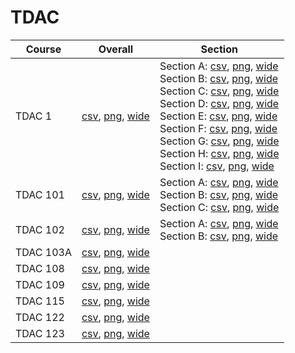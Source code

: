 # TDAC

| Course | Overall | Section |
| ------ | ------- | ------- |
| TDAC 1 | [csv](https://github.com/UCSD-Historical-Enrollment-Data/2022Fall/blob/main/overall/TDAC%201.csv), [png](https://raw.githubusercontent.com/UCSD-Historical-Enrollment-Data/2022Fall/main/plot_overall/TDAC%201.png), [wide](https://raw.githubusercontent.com/UCSD-Historical-Enrollment-Data/2022Fall/main/plot_overall_wide/TDAC%201.png) | Section A: [csv](https://github.com/UCSD-Historical-Enrollment-Data/2022Fall/blob/main/section/TDAC%201_A.csv), [png](https://raw.githubusercontent.com/UCSD-Historical-Enrollment-Data/2022Fall/main/plot_section/TDAC%201_A.png), [wide](https://raw.githubusercontent.com/UCSD-Historical-Enrollment-Data/2022Fall/main/plot_section_wide/TDAC%201_A.png)<br>Section B: [csv](https://github.com/UCSD-Historical-Enrollment-Data/2022Fall/blob/main/section/TDAC%201_B.csv), [png](https://raw.githubusercontent.com/UCSD-Historical-Enrollment-Data/2022Fall/main/plot_section/TDAC%201_B.png), [wide](https://raw.githubusercontent.com/UCSD-Historical-Enrollment-Data/2022Fall/main/plot_section_wide/TDAC%201_B.png)<br>Section C: [csv](https://github.com/UCSD-Historical-Enrollment-Data/2022Fall/blob/main/section/TDAC%201_C.csv), [png](https://raw.githubusercontent.com/UCSD-Historical-Enrollment-Data/2022Fall/main/plot_section/TDAC%201_C.png), [wide](https://raw.githubusercontent.com/UCSD-Historical-Enrollment-Data/2022Fall/main/plot_section_wide/TDAC%201_C.png)<br>Section D: [csv](https://github.com/UCSD-Historical-Enrollment-Data/2022Fall/blob/main/section/TDAC%201_D.csv), [png](https://raw.githubusercontent.com/UCSD-Historical-Enrollment-Data/2022Fall/main/plot_section/TDAC%201_D.png), [wide](https://raw.githubusercontent.com/UCSD-Historical-Enrollment-Data/2022Fall/main/plot_section_wide/TDAC%201_D.png)<br>Section E: [csv](https://github.com/UCSD-Historical-Enrollment-Data/2022Fall/blob/main/section/TDAC%201_E.csv), [png](https://raw.githubusercontent.com/UCSD-Historical-Enrollment-Data/2022Fall/main/plot_section/TDAC%201_E.png), [wide](https://raw.githubusercontent.com/UCSD-Historical-Enrollment-Data/2022Fall/main/plot_section_wide/TDAC%201_E.png)<br>Section F: [csv](https://github.com/UCSD-Historical-Enrollment-Data/2022Fall/blob/main/section/TDAC%201_F.csv), [png](https://raw.githubusercontent.com/UCSD-Historical-Enrollment-Data/2022Fall/main/plot_section/TDAC%201_F.png), [wide](https://raw.githubusercontent.com/UCSD-Historical-Enrollment-Data/2022Fall/main/plot_section_wide/TDAC%201_F.png)<br>Section G: [csv](https://github.com/UCSD-Historical-Enrollment-Data/2022Fall/blob/main/section/TDAC%201_G.csv), [png](https://raw.githubusercontent.com/UCSD-Historical-Enrollment-Data/2022Fall/main/plot_section/TDAC%201_G.png), [wide](https://raw.githubusercontent.com/UCSD-Historical-Enrollment-Data/2022Fall/main/plot_section_wide/TDAC%201_G.png)<br>Section H: [csv](https://github.com/UCSD-Historical-Enrollment-Data/2022Fall/blob/main/section/TDAC%201_H.csv), [png](https://raw.githubusercontent.com/UCSD-Historical-Enrollment-Data/2022Fall/main/plot_section/TDAC%201_H.png), [wide](https://raw.githubusercontent.com/UCSD-Historical-Enrollment-Data/2022Fall/main/plot_section_wide/TDAC%201_H.png)<br>Section I: [csv](https://github.com/UCSD-Historical-Enrollment-Data/2022Fall/blob/main/section/TDAC%201_I.csv), [png](https://raw.githubusercontent.com/UCSD-Historical-Enrollment-Data/2022Fall/main/plot_section/TDAC%201_I.png), [wide](https://raw.githubusercontent.com/UCSD-Historical-Enrollment-Data/2022Fall/main/plot_section_wide/TDAC%201_I.png) |
| TDAC 101 | [csv](https://github.com/UCSD-Historical-Enrollment-Data/2022Fall/blob/main/overall/TDAC%20101.csv), [png](https://raw.githubusercontent.com/UCSD-Historical-Enrollment-Data/2022Fall/main/plot_overall/TDAC%20101.png), [wide](https://raw.githubusercontent.com/UCSD-Historical-Enrollment-Data/2022Fall/main/plot_overall_wide/TDAC%20101.png) | Section A: [csv](https://github.com/UCSD-Historical-Enrollment-Data/2022Fall/blob/main/section/TDAC%20101_A.csv), [png](https://raw.githubusercontent.com/UCSD-Historical-Enrollment-Data/2022Fall/main/plot_section/TDAC%20101_A.png), [wide](https://raw.githubusercontent.com/UCSD-Historical-Enrollment-Data/2022Fall/main/plot_section_wide/TDAC%20101_A.png)<br>Section B: [csv](https://github.com/UCSD-Historical-Enrollment-Data/2022Fall/blob/main/section/TDAC%20101_B.csv), [png](https://raw.githubusercontent.com/UCSD-Historical-Enrollment-Data/2022Fall/main/plot_section/TDAC%20101_B.png), [wide](https://raw.githubusercontent.com/UCSD-Historical-Enrollment-Data/2022Fall/main/plot_section_wide/TDAC%20101_B.png)<br>Section C: [csv](https://github.com/UCSD-Historical-Enrollment-Data/2022Fall/blob/main/section/TDAC%20101_C.csv), [png](https://raw.githubusercontent.com/UCSD-Historical-Enrollment-Data/2022Fall/main/plot_section/TDAC%20101_C.png), [wide](https://raw.githubusercontent.com/UCSD-Historical-Enrollment-Data/2022Fall/main/plot_section_wide/TDAC%20101_C.png) |
| TDAC 102 | [csv](https://github.com/UCSD-Historical-Enrollment-Data/2022Fall/blob/main/overall/TDAC%20102.csv), [png](https://raw.githubusercontent.com/UCSD-Historical-Enrollment-Data/2022Fall/main/plot_overall/TDAC%20102.png), [wide](https://raw.githubusercontent.com/UCSD-Historical-Enrollment-Data/2022Fall/main/plot_overall_wide/TDAC%20102.png) | Section A: [csv](https://github.com/UCSD-Historical-Enrollment-Data/2022Fall/blob/main/section/TDAC%20102_A.csv), [png](https://raw.githubusercontent.com/UCSD-Historical-Enrollment-Data/2022Fall/main/plot_section/TDAC%20102_A.png), [wide](https://raw.githubusercontent.com/UCSD-Historical-Enrollment-Data/2022Fall/main/plot_section_wide/TDAC%20102_A.png)<br>Section B: [csv](https://github.com/UCSD-Historical-Enrollment-Data/2022Fall/blob/main/section/TDAC%20102_B.csv), [png](https://raw.githubusercontent.com/UCSD-Historical-Enrollment-Data/2022Fall/main/plot_section/TDAC%20102_B.png), [wide](https://raw.githubusercontent.com/UCSD-Historical-Enrollment-Data/2022Fall/main/plot_section_wide/TDAC%20102_B.png) |
| TDAC 103A | [csv](https://github.com/UCSD-Historical-Enrollment-Data/2022Fall/blob/main/overall/TDAC%20103A.csv), [png](https://raw.githubusercontent.com/UCSD-Historical-Enrollment-Data/2022Fall/main/plot_overall/TDAC%20103A.png), [wide](https://raw.githubusercontent.com/UCSD-Historical-Enrollment-Data/2022Fall/main/plot_overall_wide/TDAC%20103A.png) |  |
| TDAC 108 | [csv](https://github.com/UCSD-Historical-Enrollment-Data/2022Fall/blob/main/overall/TDAC%20108.csv), [png](https://raw.githubusercontent.com/UCSD-Historical-Enrollment-Data/2022Fall/main/plot_overall/TDAC%20108.png), [wide](https://raw.githubusercontent.com/UCSD-Historical-Enrollment-Data/2022Fall/main/plot_overall_wide/TDAC%20108.png) |  |
| TDAC 109 | [csv](https://github.com/UCSD-Historical-Enrollment-Data/2022Fall/blob/main/overall/TDAC%20109.csv), [png](https://raw.githubusercontent.com/UCSD-Historical-Enrollment-Data/2022Fall/main/plot_overall/TDAC%20109.png), [wide](https://raw.githubusercontent.com/UCSD-Historical-Enrollment-Data/2022Fall/main/plot_overall_wide/TDAC%20109.png) |  |
| TDAC 115 | [csv](https://github.com/UCSD-Historical-Enrollment-Data/2022Fall/blob/main/overall/TDAC%20115.csv), [png](https://raw.githubusercontent.com/UCSD-Historical-Enrollment-Data/2022Fall/main/plot_overall/TDAC%20115.png), [wide](https://raw.githubusercontent.com/UCSD-Historical-Enrollment-Data/2022Fall/main/plot_overall_wide/TDAC%20115.png) |  |
| TDAC 122 | [csv](https://github.com/UCSD-Historical-Enrollment-Data/2022Fall/blob/main/overall/TDAC%20122.csv), [png](https://raw.githubusercontent.com/UCSD-Historical-Enrollment-Data/2022Fall/main/plot_overall/TDAC%20122.png), [wide](https://raw.githubusercontent.com/UCSD-Historical-Enrollment-Data/2022Fall/main/plot_overall_wide/TDAC%20122.png) |  |
| TDAC 123 | [csv](https://github.com/UCSD-Historical-Enrollment-Data/2022Fall/blob/main/overall/TDAC%20123.csv), [png](https://raw.githubusercontent.com/UCSD-Historical-Enrollment-Data/2022Fall/main/plot_overall/TDAC%20123.png), [wide](https://raw.githubusercontent.com/UCSD-Historical-Enrollment-Data/2022Fall/main/plot_overall_wide/TDAC%20123.png) |  |
